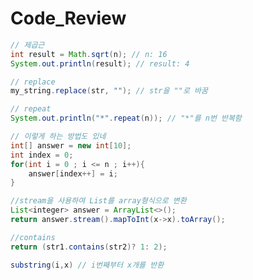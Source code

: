 Code_Review
===
```java
// 제곱근 
int result = Math.sqrt(n); // n: 16
System.out.println(result); // result: 4
```
```java
// replace
my_string.replace(str, ""); // str을 ""로 바꿈
```
```java
// repeat
System.out.println("*".repeat(n)); // "*"를 n번 반복함
```
```java
// 이렇게 하는 방법도 있네
int[] answer = new int[10];
int index = 0;
for(int i = 0 ; i <= n ; i++){
    answer[index++] = i;
}
```
```java
//stream을 사용하여 List를 array형식으로 변환
List<integer> answer = ArrayList<>();
return answer.stream().mapToInt(x->x).toArray();
```
```java
//contains
return (str1.contains(str2)? 1: 2);
```
```java
substring(i,x) // i번째부터 x개를 반환
```



